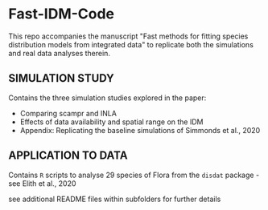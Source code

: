 # Fast-IDM-Code
This repo accompanies the manuscript "Fast methods for fitting species distribution models
from integrated data" to replicate both the simulations and real data analyses therein. 

## SIMULATION STUDY
Contains the three simulation studies explored in the paper:
- Comparing scampr and INLA
- Effects of data availability and spatial range on the IDM
- Appendix: Replicating the baseline simulations of Simmonds et al., 2020

## APPLICATION TO DATA
Contains `R` scripts to analyse 29 species of Flora from the `disdat` package - see Elith et al., 2020

see additional README files within subfolders for further details
